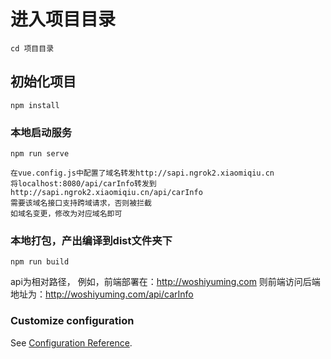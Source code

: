 # 进入项目目录
```
cd 项目目录
```

## 初始化项目
```
npm install
```

### 本地启动服务
```
npm run serve

在vue.config.js中配置了域名转发http://sapi.ngrok2.xiaomiqiu.cn
将localhost:8080/api/carInfo转发到http://sapi.ngrok2.xiaomiqiu.cn/api/carInfo
需要该域名接口支持跨域请求，否则被拦截
如域名变更，修改为对应域名即可
```

### 本地打包，产出编译到dist文件夹下
```
npm run build
```

api为相对路径，
例如，前端部署在：http://woshiyuming.com
则前端访问后端地址为：http://woshiyuming.com/api/carInfo


### Customize configuration
See [Configuration Reference](https://cli.vuejs.org/config/).
